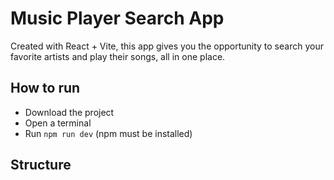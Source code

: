 # Music Player Search App
Created with React + Vite, this app gives you the opportunity to search your favorite artists and play their songs, all in one place.

## How to run
- Download the project
- Open a terminal
- Run ``npm run dev`` (npm must be installed)

## Structure
